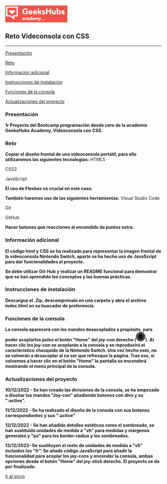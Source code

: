 <a name="top"></a>
<img src= "./imagenes/geekshubs.png" width="200"> 


##   Reto Videconsola con CSS

----------------------------------

[Presentación](#id1)

[Reto](#id2)

[Información adicional](#id3)

[Instrucciones de instalación](#id4)

[Funciones de la consola](#id5)

[Actualizaciones del proyecto](#id6)

<a name="id1"></a>

###   Presentación
 

<b>1r Proyecto del Bootcamp programación desde cero de la academia GeeksHubs Academy, Videoconsola con CSS.</b>

<a name="id2"></a>

###   Reto

<b> Copiar el diseño frontal de una videoconsola portátil, para ello utilizaremos las siguientes tecnologías:</b>
  HTML5 

  CSS3 

  JavaScript 

<b>El uso de Flexbox es crucial en este caso.</b>

<b>También haremos uso de las siguientes herramientas:</b>
  Visual Studio Code 

  Git 
  
  GitHub 
    
<b>Hacer botones que reaccionen al encendido da puntos extra.</b>

<a name="id3"></a>

###  Información adicional

<b> El código html y CSS se ha realizado para representar la imagen frontal de la videoconsola Nintendo Switch, aparte se ha hecho uso de JavaScript para dar funcionalidades al proyecto.</b>

<b>Se debe utilizar Git-Hub y realizar un README funcional para demostrar que se han aprendido los conceptos y las buenas prácticas.</b>

<a name="id4"></a>

###  Instrucciones de instalación

<b> Descargue el .Zip, descomprímalo en una carpeta y abra el archivo index.html en su buscador de preferencia.</b>

<a name="id5"></a>

### Funciones de la consola

<b> La consola aparecerá con los mandos desacoplados a propósito, para poder acoplarlos pulse el botón "Home" del joy-con derecho (<img src= "./imagenes/boton_home.png" width="30">). Al hacer clic los joy-con se acoplarán a la consola y se reproducirá el característico chasquido de la Nintendo Switch. Una vez hecho esto, no se volverán a desacoplar al no ser que refresque la página. Tras eso, si volvemos a hacer clic en el botón "Home" la pantalla se encenderá mostrando el menú principal de la consola.</b>

<a name="id6"></a>

### Actualizaciones del proyecto

<b> 10/12/2022 - Se han creado las divisiones de la consola, se ha empezado a diseñar los mandos "Joy-con" añadiendo botones con divs y su ":active".</b>

<b>11/12/2022 - Se ha realizado el diseño de la consola con sus botones correspondientes y sus ":active"</b>

<b>12/12/2022 - Se han añadido detalles estéticos como el sombreado, se han sustituido unidades de medida a "vh" para medidas y márgenes generales y "px" para los border-radius y los sombreados.</b>

<b>13/12/2022- Se sustituyen el resto de unidades de medida a "vh" incluidos los "fr". Se añade código JavaScript para añadir la funcionalidad para acoplar los joy-cons y encender la consola, ambas opciones desde el botón "Home" del joy-stick derecho. El proyecto se da por finalizado.</b> 

[Ir al inicio](#top)